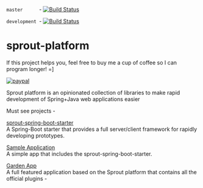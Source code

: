 `master      `- [![Build Status](https://travis-ci.org/savantly-net/sprout-platform.svg?branch=master)](https://travis-ci.org/savantly-net/sprout-platform)  

`development `- [![Build Status](https://travis-ci.org/savantly-net/sprout-platform.svg?branch=development)](https://travis-ci.org/savantly-net/sprout-platform)  


# sprout-platform  

If this project helps you, feel free to buy me a cup of coffee so I can program longer! =]  

[![paypal](https://www.paypalobjects.com/en_US/i/btn/btn_donateCC_LG.gif)](https://paypal.me/Savantly)  

Sprout platform is an opinionated collection of libraries to make rapid development of Spring+Java web applications easier

Must see projects -  

[sprout-spring-boot-starter](https://github.com/savantly-net/sprout-platform/tree/master/spring/sprout-spring-boot-starter)  
A Spring-Boot starter that provides a full server/client framework for rapidly developing prototypes.

[Sample Application](https://github.com/savantly-net/sprout-spring-boot-sample)  
A simple app that includes the sprout-spring-boot-starter.  

[Garden App](https://github.com/savantly-net/sprout-platform/tree/master/web/sprout-garden)  
A full featured application based on the Sprout platform that contains all the official plugins - 